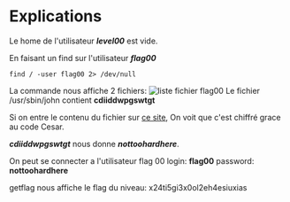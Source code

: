 # Explications

Le home de l'utilisateur ***level00*** est vide.

En faisant un find sur l'utilisateur ***flag00***

    find / -user flag00 2> /dev/null
La commande nous affiche 2 fichiers: 
![liste fichier flag00](https://i.imgur.com/xlZVhQq.png)
Le fichier /usr/sbin/john contient **cdiiddwpgswtgt**

Si on entre le contenu du fichier sur  [ce site](https://www.dcode.fr/identification-chiffrement), On voit que c'est chiffré grace au code Cesar.

***cdiiddwpgswtgt*** nous donne  ***nottoohardhere***.

On peut se connecter a l'utilisateur flag 00
login: **flag00**
password: **nottoohardhere**

getflag nous affiche le flag du niveau: x24ti5gi3x0ol2eh4esiuxias
